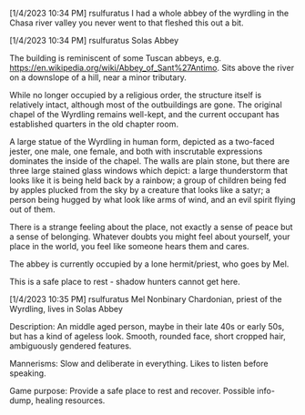 
[1/4/2023 10:34 PM] rsulfuratus
I had a whole abbey of the wyrdling in the Chasa river valley you never went to that fleshed this out a bit.


[1/4/2023 10:34 PM] rsulfuratus
Solas Abbey

The building is reminiscent of some Tuscan abbeys, e.g. https://en.wikipedia.org/wiki/Abbey_of_Sant%27Antimo. Sits above the river on a downslope of a hill, near a minor tributary. 

While no longer occupied by a religious order, the structure itself is relatively intact, although most of the outbuildings are gone. The original chapel of the Wyrdling remains well-kept, and the current occupant has established quarters in the old chapter room. 

A large statue of the Wyrdling in human form, depicted as a two-faced jester, one male, one female, and both with inscrutable expressions dominates the inside of the chapel. The walls are plain stone, but there are three large stained glass windows which depict: a large thunderstorm that looks like it is being held back by a rainbow; a group of children being fed by apples plucked from the sky by a creature that looks like a satyr; a person being hugged by what look like arms of wind, and an evil spirit flying out of them. 

There is a strange feeling about the place, not exactly a sense of peace but a sense of belonging. Whatever doubts you might feel about yourself, your place in the world, you feel like someone hears them and cares. 

The abbey is currently occupied by a lone hermit/priest, who goes by Mel. 

This is a safe place to rest - shadow hunters cannot get here.


[1/4/2023 10:35 PM] rsulfuratus
Mel
Nonbinary Chardonian, priest of the Wyrdling, lives in Solas Abbey

Description: An middle aged person, maybe in their late 40s or early 50s, but has a kind of ageless look. Smooth, rounded face, short cropped hair, ambiguously gendered features.

Mannerisms: Slow and deliberate in everything. Likes to listen before speaking.

Game purpose: Provide a safe place to rest and recover. Possible info-dump, healing resources.